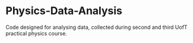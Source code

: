 # Physics-Data-Analysis
Code designed for analysing data, collected during second and third UofT practical physics course.
